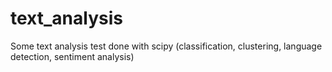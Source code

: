 # text_analysis
Some text analysis test done with scipy (classification, clustering, language detection, sentiment analysis)
